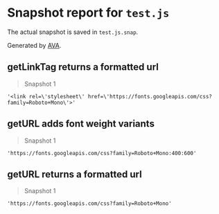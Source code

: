 # Snapshot report for `test.js`

The actual snapshot is saved in `test.js.snap`.

Generated by [AVA](https://ava.li).

## getLinkTag returns a formatted url

> Snapshot 1

    '<link rel=\'stylesheet\' href=\'https://fonts.googleapis.com/css?family=Roboto+Mono\'>'

## getURL adds font weight variants

> Snapshot 1

    'https://fonts.googleapis.com/css?family=Roboto+Mono:400:600'

## getURL returns a formatted url

> Snapshot 1

    'https://fonts.googleapis.com/css?family=Roboto+Mono'
